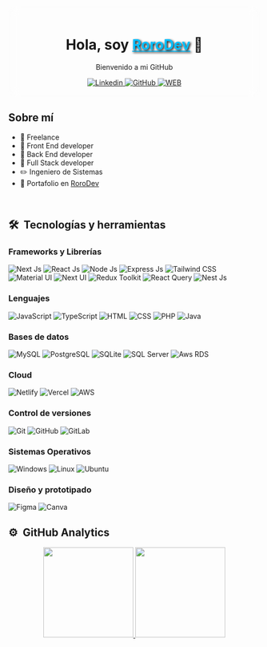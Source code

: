 <div align="center" style="background: rgba(255, 255, 255, 0.2); backdrop-filter: blur(10px); border-radius: 15px; padding: 20px;"> <h1 align="center">Hola, soy <a href="https://www.rorodev.com" style="color: #00BFFF; text-shadow: 2px 2px 4px #000;" target="_blank">RoroDev</a> 👋</h1> <p>Bienvenido a mi GitHub</p> <a href="https://www.linkedin.com/in/rodrigo-antony-trejo-lozano-7637882a6" target="_blank"> <img src="https://img.shields.io/badge/LinkedIn-0077B5?style=for-the-badge&logo=linkedin&logoColor=white" alt="Linkedin"> </a> <a href="https://github.com/rodrigotrejolozano" target="_blank"> <img src="https://img.shields.io/badge/GitHub-000000?style=for-the-badge&logo=github&logoColor=white" alt="GitHub"> </a> <a href="https://www.rorodev.com" target="_blank"> <img src="https://img.shields.io/badge/web-000000?style=for-the-badge&word=global&logoColor=white" alt="WEB"> </a> 
</div>

## Sobre mí

- 📲 Freelance 
- 📲 Front End developer
- 📲 Back End developer
- 📲 Full Stack developer
- ✏️ Ingeniero de Sistemas
- 📲 Portafolio en <a href="https://www.rorodev.com" target="_blank">RoroDev</a>

<br>

## 🛠 &nbsp;Tecnologías y herramientas

### Frameworks y Librerías
![Next Js](https://img.shields.io/badge/Next%20Js-000000?style=for-the-badge&logo=next.js&logoColor=white)
![React Js](https://img.shields.io/badge/React%20Js-61DAFB?style=for-the-badge&logo=react&logoColor=black)
![Node Js](https://img.shields.io/badge/Node%20Js-339933?style=for-the-badge&logo=node.js&logoColor=white)
![Express Js](https://img.shields.io/badge/Express%20Js-000000?style=for-the-badge&logo=express&logoColor=white)
![Tailwind CSS](https://img.shields.io/badge/Tailwind%20CSS-38B2AC?style=for-the-badge&logo=tailwindcss&logoColor=white)
![Material UI](https://img.shields.io/badge/Material%20UI-0081CB?style=for-the-badge&logo=material-ui&logoColor=white)
![Next UI](https://img.shields.io/badge/Next%20UI-000000?style=for-the-badge&logo=next.js&logoColor=white)
![Redux Toolkit](https://img.shields.io/badge/Redux%20Toolkit-764ABC?style=for-the-badge&logo=redux&logoColor=white)
![React Query](https://img.shields.io/badge/React%20Query-FF4154?style=for-the-badge&logo=react-query&logoColor=white)
![Nest Js](https://img.shields.io/badge/Nest%20Js-E0234E?style=for-the-badge&logo=nestjs&logoColor=white)

### Lenguajes
![JavaScript](https://img.shields.io/badge/JavaScript-F7DF1E?style=for-the-badge&logo=javascript&logoColor=black)
![TypeScript](https://img.shields.io/badge/TypeScript-007ACC?style=for-the-badge&logo=typescript&logoColor=white)
![HTML](https://img.shields.io/badge/HTML-E34F26?style=for-the-badge&logo=html5&logoColor=white)
![CSS](https://img.shields.io/badge/CSS-1572B6?style=for-the-badge&logo=css3&logoColor=white)
![PHP](https://img.shields.io/badge/PHP-777BB4?style=for-the-badge&logo=php&logoColor=white)
![Java](https://img.shields.io/badge/Java-007396?style=for-the-badge&logo=java&logoColor=white)

### Bases de datos
![MySQL](https://img.shields.io/badge/MySQL-4479A1?style=for-the-badge&logo=mysql&logoColor=white)
![PostgreSQL](https://img.shields.io/badge/PostgreSQL-336791?style=for-the-badge&logo=postgresql&logoColor=white)
![SQLite](https://img.shields.io/badge/SQLite-003B57?style=for-the-badge&logo=sqlite&logoColor=white)
![SQL Server](https://img.shields.io/badge/SQL%20Server-CC2927?style=for-the-badge&logo=microsoft-sql-server&logoColor=white)
![Aws RDS](https://img.shields.io/badge/Aws%20RDS-232F3E?style=for-the-badge&logo=amazon-aws&logoColor=white)

### Cloud
![Netlify](https://img.shields.io/badge/Netlify-00C7B7?style=for-the-badge&logo=netlify&logoColor=white)
![Vercel](https://img.shields.io/badge/Vercel-000000?style=for-the-badge&logo=vercel&logoColor=white)
![AWS](https://img.shields.io/badge/AWS-232F3E?style=for-the-badge&logo=amazon-aws&logoColor=white)

### Control de versiones
![Git](https://img.shields.io/badge/Git-F05032?style=for-the-badge&logo=git&logoColor=white)
![GitHub](https://img.shields.io/badge/GitHub-181717?style=for-the-badge&logo=github&logoColor=white)
![GitLab](https://img.shields.io/badge/GitLab-FC6D26?style=for-the-badge&logo=gitlab&logoColor=white)

### Sistemas Operativos
![Windows](https://img.shields.io/badge/Windows-0078D6?style=for-the-badge&logo=windows&logoColor=white)
![Linux](https://img.shields.io/badge/Linux-FCC624?style=for-the-badge&logo=linux&logoColor=black)
![Ubuntu](https://img.shields.io/badge/Ubuntu-E95420?style=for-the-badge&logo=ubuntu&logoColor=white)

### Diseño y prototipado
![Figma](https://img.shields.io/badge/Figma-F24E1E?style=for-the-badge&logo=figma&logoColor=white)
![Canva](https://img.shields.io/badge/Canva-00C4CC?style=for-the-badge&logo=canva&logoColor=white)

## ⚙️ &nbsp;GitHub Analytics
<div align="center">
  <a href="https://github.com/rodrigotrejolozano">
    <img height="180em" src="https://github-readme-stats-eight-theta.vercel.app/api?username=rodrigotrejolozano&show_icons=true&theme=algolia&include_all_commits=true&count_private=true"/>
    <img height="180em" src="https://github-readme-stats-eight-theta.vercel.app/api/top-langs/?username=rodrigotrejolozano&layout=compact&langs_count=8&theme=algolia"/>
  </a>
</div>
